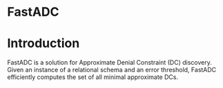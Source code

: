 # FastADC

# Introduction

FastADC is a solution for Approximate Denial Constraint (DC) discovery. 
Given an instance of a relational schema and an error threshold, 
FastADC efficiently computes the set of all minimal approximate DCs.